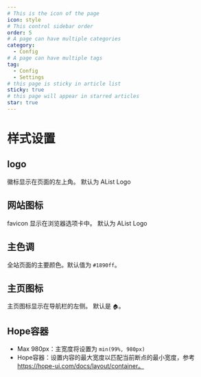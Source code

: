 ```yaml
---
# This is the icon of the page
icon: style
# This control sidebar order
order: 5
# A page can have multiple categories
category:
  - Config
# A page can have multiple tags
tag:
  - Config
  - Settings
# this page is sticky in article list
sticky: true
# this page will appear in starred articles
star: true
---
```


# 样式设置

## logo

徽标显示在页面的左上角。 默认为 AList Logo

## 网站图标

favicon 显示在浏览器选项卡中。 默认为 AList Logo

## 主色调

全站页面的主要颜色。默认值为 `#1890ff`。

## 主页图标

主页图标显示在导航栏的左侧。 默认是 `🏠`。

## Hope容器

- Max 980px：主宽度将设置为 `min(99%, 980px)`
- Hope容器：设置内容的最大宽度以匹配当前断点的最小宽度，参考 https://hope-ui.com/docs/layout/container。